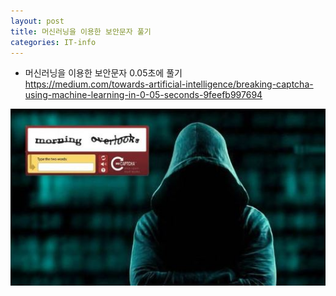 ```yaml
---
layout: post
title: 머신러닝을 이용한 보안문자 풀기
categories: IT-info
---
```


- 머신러닝을 이용한 보안문자 0.05초에 풀기  
<https://medium.com/towards-artificial-intelligence/breaking-captcha-using-machine-learning-in-0-05-seconds-9feefb997694>

![image][main_image]

[main_image]: /assets/20200615-ML-Security.JPG "image"  